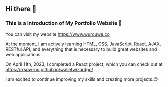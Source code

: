 ## Hi there 👋
### This is a Introduction of My Portfolio Website :star2:

You can visit my website https://www.wurouwe.co

At the moment, I am actively learning HTML, CSS, JavaScript, React, AJAX, RESTful API,
	and everything that is necessary to build great websites and web applications.

On April 11th, 2023, I completed a React project, which you can check out at https://rrspw-oo.github.io/walletwizardgo/

I am excited to continue improving my skills and creating more projects.:blush:
